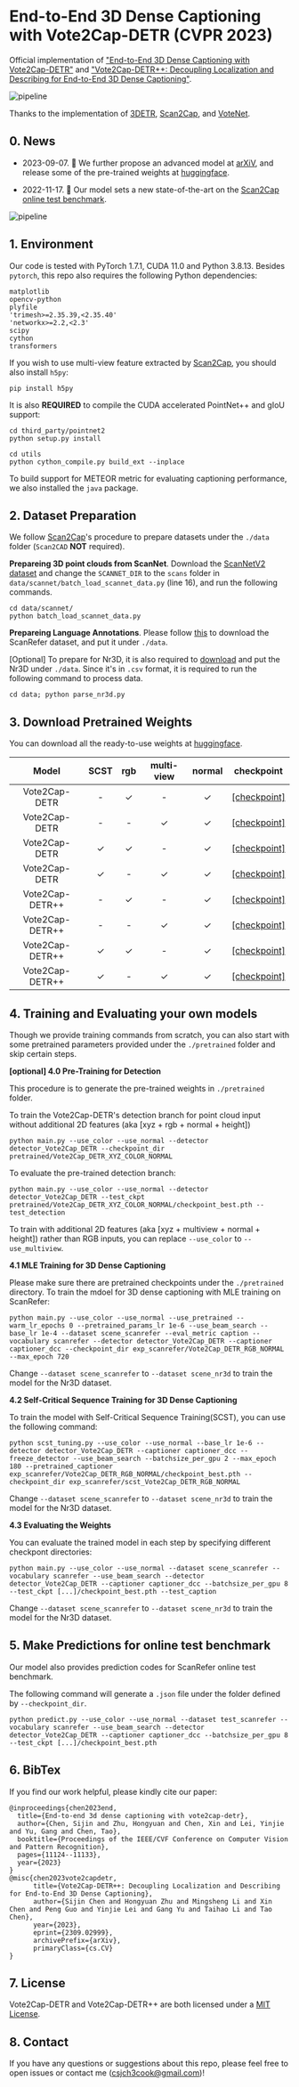 # End-to-End 3D Dense Captioning with Vote2Cap-DETR (CVPR 2023)

Official implementation of ["End-to-End 3D Dense Captioning with Vote2Cap-DETR"](https://arxiv.org/abs/2301.02508) and ["Vote2Cap-DETR++: Decoupling Localization and Describing for End-to-End 3D Dense Captioning"](https://arxiv.org/abs/2309.02999).

![pipeline](assets/Vote2Cap-DETR_and_Vote2Cap-DETR++.jpg)

Thanks to the implementation of [3DETR](https://github.com/facebookresearch/3detr), [Scan2Cap](https://github.com/daveredrum/Scan2Cap), and [VoteNet](https://github.com/facebookresearch/votenet).


## 0. News

- 2023-09-07. 🤗 We further propose an advanced model at [arXiV](https://arxiv.org/pdf/2309.02999.pdf), and release some of the pre-trained weights at [huggingface](https://huggingface.co/CH3COOK/Vote2Cap-DETR-weights/tree/main).

- 2022-11-17. 🚩 Our model sets a new state-of-the-art on the [Scan2Cap online test benchmark](https://kaldir.vc.in.tum.de/scanrefer_benchmark/benchmark_captioning).

![pipeline](assets/scanrefer-online-test.png)


## 1. Environment

Our code is tested with PyTorch 1.7.1, CUDA 11.0 and Python 3.8.13.
Besides `pytorch`, this repo also requires the following Python dependencies:

```{bash}
matplotlib
opencv-python
plyfile
'trimesh>=2.35.39,<2.35.40'
'networkx>=2.2,<2.3'
scipy
cython
transformers
```

If you wish to use multi-view feature extracted by [Scan2Cap](https://github.com/daveredrum/Scan2Cap), you should also install `h5py`:

```{bash}
pip install h5py
```

It is also **REQUIRED** to compile the CUDA accelerated PointNet++ and gIoU support:

```{bash}
cd third_party/pointnet2
python setup.py install
```

```{bash}
cd utils
python cython_compile.py build_ext --inplace
```

To build support for METEOR metric for evaluating captioning performance, we also installed the `java` package.



## 2. Dataset Preparation

We follow [Scan2Cap](https://github.com/daveredrum/Scan2Cap)'s procedure to prepare datasets under the `./data` folder (`Scan2CAD` **NOT** required).

**Prepareing 3D point clouds from ScanNet**. 
Download the [ScanNetV2 dataset](https://github.com/ch3cook-fdu/Vote2Cap-DETR/tree/master/data/scannet) and change the `SCANNET_DIR` to the `scans` folder in `data/scannet/batch_load_scannet_data.py` (line 16), and run the following commands.

```
cd data/scannet/
python batch_load_scannet_data.py
```

**Prepareing Language Annotations**. 
Please follow [this](https://github.com/daveredrum/ScanRefer) to download the ScanRefer dataset, and put it under `./data`.

[Optional] To prepare for Nr3D, it is also required to [download](https://referit3d.github.io/#dataset) and put the Nr3D under `./data`.
Since it's in `.csv` format, it is required to run the following command to process data.

```{bash}
cd data; python parse_nr3d.py
```


## 3. Download Pretrained Weights

You can download all the ready-to-use weights at [huggingface](https://huggingface.co/CH3COOK/Vote2Cap-DETR-weights/tree/main).


|      Model      |     SCST     |      rgb     |  multi-view  |    normal    | checkpoint |
|:---------------:|:------------:|:------------:|:------------:|:------------:|:----------:|
|  Vote2Cap-DETR  |       -      | $\checkmark$ |       -      | $\checkmark$ | [[checkpoint]](https://huggingface.co/CH3COOK/Vote2Cap-DETR-weights/blob/main/vote2cap-detr/scanrefer_vote2cap_detr_XYZ_RGB_NORMAL.pth) |
|  Vote2Cap-DETR  |       -      |       -      | $\checkmark$ | $\checkmark$ | [[checkpoint]](https://huggingface.co/CH3COOK/Vote2Cap-DETR-weights/blob/main/vote2cap-detr/scanrefer_vote2cap_detr_XYZ_MULTIVIEW_NORMAL.pth) |
|  Vote2Cap-DETR  | $\checkmark$ | $\checkmark$ |       -      | $\checkmark$ | [[checkpoint]](https://huggingface.co/CH3COOK/Vote2Cap-DETR-weights/blob/main/vote2cap-detr/scanrefer_scst_vote2cap_detr_XYZ_RGB_NORMAL.pth) |
|  Vote2Cap-DETR  | $\checkmark$ |       -      | $\checkmark$ | $\checkmark$ | [[checkpoint]](https://huggingface.co/CH3COOK/Vote2Cap-DETR-weights/blob/main/vote2cap-detr/scanrefer_scst_vote2cap_detr_XYZ_MULTIVIEW_NORMAL.pth) |
| Vote2Cap-DETR++ |       -      | $\checkmark$ |       -      | $\checkmark$ | [[checkpoint]](https://huggingface.co/CH3COOK/Vote2Cap-DETR-weights/blob/main/vote2cap-detr++/scanrefer_vote2cap_detr_pp_XYZ_RGB_NORMAL.pth) |
| Vote2Cap-DETR++ |       -      |       -      | $\checkmark$ | $\checkmark$ | [[checkpoint]](https://huggingface.co/CH3COOK/Vote2Cap-DETR-weights/blob/main/vote2cap-detr++/scanrefer_vote2cap_detr_pp_XYZ_MULTIVIEW_NORMAL.pth) |
| Vote2Cap-DETR++ | $\checkmark$ | $\checkmark$ |       -      | $\checkmark$ | [[checkpoint]](https://huggingface.co/CH3COOK/Vote2Cap-DETR-weights/blob/main/vote2cap-detr++/scanrefer_scst_vote2cap_detr_pp_XYZ_RGB_NORMAL.pth) |
| Vote2Cap-DETR++ | $\checkmark$ |       -      | $\checkmark$ | $\checkmark$ | [[checkpoint]](https://huggingface.co/CH3COOK/Vote2Cap-DETR-weights/blob/main/vote2cap-detr++/scanrefer_scst_vote2cap_detr_pp_XYZ_MULTIVIEW_NORMAL.pth) |

## 4. Training and Evaluating your own models

Though we provide training commands from scratch, you can also start with some pretrained parameters provided under the `./pretrained` folder and skip certain steps.


**[optional] 4.0 Pre-Training for Detection**

This procedure is to generate the pre-trained weights in `./pretrained` folder.

To train the Vote2Cap-DETR's detection branch for point cloud input without additional 2D features (aka [xyz + rgb + normal + height])

```{bash}
python main.py --use_color --use_normal --detector detector_Vote2Cap_DETR --checkpoint_dir pretrained/Vote2Cap_DETR_XYZ_COLOR_NORMAL
```

To evaluate the pre-trained detection branch:

```{bash}
python main.py --use_color --use_normal --detector detector_Vote2Cap_DETR --test_ckpt pretrained/Vote2Cap_DETR_XYZ_COLOR_NORMAL/checkpoint_best.pth --test_detection
```

To train with additional 2D features (aka [xyz + multiview + normal + height]) rather than RGB inputs, you can replace `--use_color` to `--use_multiview`.


**4.1 MLE Training for 3D Dense Captioning**

Please make sure there are pretrained checkpoints under the `./pretrained` directory. To train the mdoel for 3D dense captioning with MLE training on ScanRefer:

```{bash}
python main.py --use_color --use_normal --use_pretrained --warm_lr_epochs 0 --pretrained_params_lr 1e-6 --use_beam_search --base_lr 1e-4 --dataset scene_scanrefer --eval_metric caption --vocabulary scanrefer --detector detector_Vote2Cap_DETR --captioner captioner_dcc --checkpoint_dir exp_scanrefer/Vote2Cap_DETR_RGB_NORMAL --max_epoch 720
```

Change `--dataset scene_scanrefer` to `--dataset scene_nr3d` to train the model for the Nr3D dataset.

**4.2 Self-Critical Sequence Training for 3D Dense Captioning**

To train the model with Self-Critical Sequence Training(SCST), you can use the following command:

```{cmd}
python scst_tuning.py --use_color --use_normal --base_lr 1e-6 --detector detector_Vote2Cap_DETR --captioner captioner_dcc --freeze_detector --use_beam_search --batchsize_per_gpu 2 --max_epoch 180 --pretrained_captioner exp_scanrefer/Vote2Cap_DETR_RGB_NORMAL/checkpoint_best.pth --checkpoint_dir exp_scanrefer/scst_Vote2Cap_DETR_RGB_NORMAL
```

Change `--dataset scene_scanrefer` to `--dataset scene_nr3d` to train the model for the Nr3D dataset.

**4.3 Evaluating the Weights**

You can evaluate the trained model in each step by specifying different checkpont directories:

```{cmd}
python main.py --use_color --use_normal --dataset scene_scanrefer --vocabulary scanrefer --use_beam_search --detector detector_Vote2Cap_DETR --captioner captioner_dcc --batchsize_per_gpu 8 --test_ckpt [...]/checkpoint_best.pth --test_caption
```

Change `--dataset scene_scanrefer` to `--dataset scene_nr3d` to train the model for the Nr3D dataset.

## 5. Make Predictions for online test benchmark

Our model also provides prediction codes for ScanRefer online test benchmark.

The following command will generate a `.json` file under the folder defined by `--checkpoint_dir`.

```
python predict.py --use_color --use_normal --dataset test_scanrefer --vocabulary scanrefer --use_beam_search --detector detector_Vote2Cap_DETR --captioner captioner_dcc --batchsize_per_gpu 8 --test_ckpt [...]/checkpoint_best.pth
```

## 6. BibTex

If you find our work helpful, please kindly cite our paper:

```
@inproceedings{chen2023end,
  title={End-to-end 3d dense captioning with vote2cap-detr},
  author={Chen, Sijin and Zhu, Hongyuan and Chen, Xin and Lei, Yinjie and Yu, Gang and Chen, Tao},
  booktitle={Proceedings of the IEEE/CVF Conference on Computer Vision and Pattern Recognition},
  pages={11124--11133},
  year={2023}
}
@misc{chen2023vote2capdetr,
      title={Vote2Cap-DETR++: Decoupling Localization and Describing for End-to-End 3D Dense Captioning}, 
      author={Sijin Chen and Hongyuan Zhu and Mingsheng Li and Xin Chen and Peng Guo and Yinjie Lei and Gang Yu and Taihao Li and Tao Chen},
      year={2023},
      eprint={2309.02999},
      archivePrefix={arXiv},
      primaryClass={cs.CV}
}
```

## 7. License

Vote2Cap-DETR and Vote2Cap-DETR++ are both licensed under a [MIT License](LICENSE).

## 8. Contact

If you have any questions or suggestions about this repo, please feel free to open issues or contact me (csjch3cook@gmail.com)!
